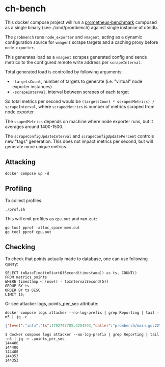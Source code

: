 # ch-bench

This docker compose project will run a [prometheus-benchmark](https://github.com/VictoriaMetrics/prometheus-benchmark)
composed as a single binary (see ./cmd/prombench) against single instance of oteldb.

The `probmench` runs `node_exporter` and `vmagent`, acting as a dynamic configuration source for `vmagent` scrape targets
and a caching proxy before `node_exporter`.

This generates load as a `vmagent` scrapes generated config and sends metrics to the configured remote write address per `scrapeInterval`.

Total generated load is controlled by following arguments:
- `-targetsCount`, number of targets to generate (i.e. "virtual" node exporter instances)
- `-scrapeInterval`, interval between scrapes of each target

So total metrics per second would be `(targetsCount * scrapedMetrics) / scrapeInterval`, where
`scrapedMetrics` is number of metrics scraped from node exporter.

The `scapedMetrics` depends on machine where node exporter runs, but it averages around 1400-1500.

The `scrapeConfigUpdateInterval` and `scrapeConfigUpdatePercent` controls new "tags" generation.
This does not impact metrics per second, but will generate more unique metrics.

## Attacking

```
docker compose up -d
```

## Profiling

To collect profiles:
```
./prof.sh
```

This will emit profiles as `cpu.out` and `mem.out`:

```
go tool pprof -alloc_space mem.out
go tool pprof cpu.out
```

## Checking

To check that points actually made to database, one can use following query:
```clickhouse
SELECT toDateTime(toStartOfSecond(timestamp)) as ts, COUNT()
FROM metrics_points
WHERE timestamp < (now() - toIntervalSecond(5))
GROUP BY ts
ORDER BY ts DESC
LIMIT 15;
```

Or see attacker logs, points_per_sec attribute:

```console
docker compose logs attacker --no-log-prefix | grep Reporting | tail -n5 | jq -c
```
```json
{"level":"info","ts":1702747705.4254293,"caller":"prombench/main.go:227","msg":"Reporting","hash":"9659488dfc5b1296","scraped.total":1437,"scraped.size":102828,"metrics.total":143700,"points_per_sec":144300}
```

```console
$ docker compose logs attacker --no-log-prefix | grep Reporting | tail -n5 | jq -r .points_per_sec
144400
144400
144400
144353
144353
```
